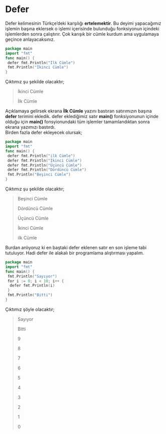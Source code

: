# Defer

Defer kelimesinin Türkçe’deki karşılığı **ertelemektir**. Bu deyimi yapacağımız işlemin başına eklersek o işlemi içerisinde bulunduğu fonksiyonun içindeki işlemlerden sonra çalıştırır. Çok karışık bir cümle kurdum ama uygulamaya geçince anlayacaksınız.

```go
package main
import "fmt"
func main() {
 defer fmt.Println("İlk Cümle")
 fmt.Println("İkinci Cümle")
}
```

Çıktımız şu şekilde olacaktır;

> İkinci Cümle
>
> İlk Cümle

Açıklamaya gelirsek ekrana **İlk Cümle** yazını bastıran satırımızın başına **defer** terimini ekledik. defer eklediğimiz satır **main\(\)** fonksiyonunun içinde olduğu için **main\(\)** fonsyionundaki tüm işlemler tamamlandıktan sonra ekrana yazımızı bastırdı.  
Birden fazla defer ekleyecek olursak;

```go
package main
import "fmt"
func main() {
 defer fmt.Println("ilk Cümle")
 defer fmt.Println("İkinci Cümle")
 defer fmt.Println("Üçüncü Cümle")
 defer fmt.Println("Dördüncü Cümle")
 fmt.Println("Beşinci Cümle")
}
```

Çıktımız şu şekilde olacaktır;

> Beşinci Cümle
>
> Dördüncü Cümle
>
> Üçüncü Cümle
>
> İkinci Cümle
>
> ilk Cümle

Burdan anlıyoruz ki en baştaki defer eklenen satır en son işleme tabi tutuluyor. Hadi defer ile alakalı bir programlama alıştırması yapalım.

```go
package main
import "fmt"
func main() {
 fmt.Println("Sayıyor")
 for i := 0; i < 10; i++ {
  defer fmt.Println(i)
 }
 fmt.Println("Bitti")
}
```

Çıktımız şöyle olacaktır;

> Sayıyor
>
> Bitti
>
> 9
>
> 8
>
> 7
>
> 6
>
> 5
>
> 4
>
> 3
>
> 2
>
> 1
>
> 0



